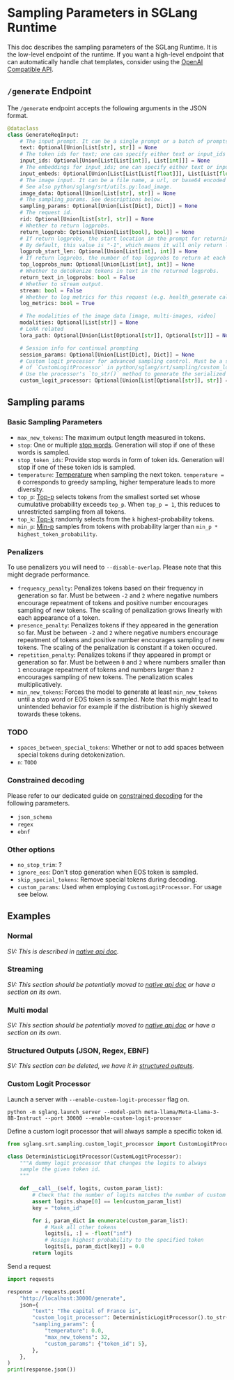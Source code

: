 # Sampling Parameters in SGLang Runtime
This doc describes the sampling parameters of the SGLang Runtime.
It is the low-level endpoint of the runtime.
If you want a high-level endpoint that can automatically handle chat templates, consider using the [OpenAI Compatible API](https://docs.sglang.ai/backend/openai_api_completions.html).

## `/generate` Endpoint

The `/generate` endpoint accepts the following arguments in the JSON format.

```python
@dataclass
class GenerateReqInput:
    # The input prompt. It can be a single prompt or a batch of prompts.
    text: Optional[Union[List[str], str]] = None
    # The token ids for text; one can specify either text or input_ids
    input_ids: Optional[Union[List[List[int]], List[int]]] = None
    # The embeddings for input_ids; one can specify either text or input_ids or input_embeds.
    input_embeds: Optional[Union[List[List[List[float]]], List[List[float]]]] = None
    # The image input. It can be a file name, a url, or base64 encoded string.
    # See also python/sglang/srt/utils.py:load_image.
    image_data: Optional[Union[List[str], str]] = None
    # The sampling_params. See descriptions below.
    sampling_params: Optional[Union[List[Dict], Dict]] = None
    # The request id.
    rid: Optional[Union[List[str], str]] = None
    # Whether to return logprobs.
    return_logprob: Optional[Union[List[bool], bool]] = None
    # If return logprobs, the start location in the prompt for returning logprobs.
    # By default, this value is "-1", which means it will only return logprobs for output tokens.
    logprob_start_len: Optional[Union[List[int], int]] = None
    # If return logprobs, the number of top logprobs to return at each position.
    top_logprobs_num: Optional[Union[List[int], int]] = None
    # Whether to detokenize tokens in text in the returned logprobs.
    return_text_in_logprobs: bool = False
    # Whether to stream output.
    stream: bool = False
    # Whether to log metrics for this request (e.g. health_generate calls do not log metrics)
    log_metrics: bool = True

    # The modalities of the image data [image, multi-images, video]
    modalities: Optional[List[str]] = None
    # LoRA related
    lora_path: Optional[Union[List[Optional[str]], Optional[str]]] = None

    # Session info for continual prompting
    session_params: Optional[Union[List[Dict], Dict]] = None
    # Custom logit processor for advanced sampling control. Must be a serialized instance
    # of `CustomLogitProcessor` in python/sglang/srt/sampling/custom_logit_processor.py
    # Use the processor's `to_str()` method to generate the serialized string.
    custom_logit_processor: Optional[Union[List[Optional[str]], str]] = None
```

## Sampling params

### Basic Sampling Parameters

* `max_new_tokens`: The maximum output length measured in tokens.
* `stop`: One or multiple [stop words](https://developer.nvidia.com/blog/how-to-get-better-outputs-from-your-large-language-model/#let_the_model_know_when_to_stop). Generation will stop if one of these words is sampled.
* `stop_token_ids`: Provide stop words in form of token ids. Generation will stop if one of these token ids is sampled.
* `temperature`: [Temperature](https://developer.nvidia.com/blog/how-to-get-better-outputs-from-your-large-language-model/#predictability_vs_creativity) when sampling the next token. `temperature = 0` corresponds to greedy sampling, higher temperature leads to more diversity.
* `top_p`: [Top-p](https://developer.nvidia.com/blog/how-to-get-better-outputs-from-your-large-language-model/#predictability_vs_creativity) selects tokens from the smallest sorted set whose cumulative probability exceeds `top_p`. When `top_p = 1`, this reduces to unrestricted sampling from all tokens.
* `top_k`: [Top-k](https://developer.nvidia.com/blog/how-to-get-better-outputs-from-your-large-language-model/#predictability_vs_creativity) randomly selects from the `k` highest-probability tokens.
* `min_p`: [Min-p](https://github.com/huggingface/transformers/issues/27670) samples from tokens with probability larger than `min_p * highest_token_probability`.

### Penalizers

To use penalizers you will need to `--disable-overlap`. Please note that this might degrade performance.

* `frequency_penalty`: Penalizes tokens based on their frequency in generation so far. Must be between `-2` and `2` where negative numbers encourage repeatment of tokens and positive number encourages sampling of new tokens. The scaling of penalization grows linearly with each appearance of a token.
* `presence_penalty`: Penalizes tokens if they appeared in the generation so far. Must be between `-2` and `2` where negative numbers encourage repeatment of tokens and positive number encourages sampling of new tokens. The scaling of the penalization is constant if a token occured.
* `repetition_penalty`: Penalizes tokens if they appeared in prompt or generation so far. Must be between `0` and `2` where numbers smaller than `1` encourage repeatment of tokens and numbers larger than `2` encourages sampling of new tokens. The penalization scales multiplicatively.
* `min_new_tokens`: Forces the model to generate at least `min_new_tokens` until a stop word or EOS token is sampled. Note that this might lead to unintended behavior for example if the distribution is highly skewed towards these tokens.

### TODO
* `spaces_between_special_tokens`: Whether or not to add spaces between special tokens during detokenization.
* `n`: `TODO`

### Constrained decoding

Please refer to our dedicated guide on [constrained decoding](https://docs.sglang.ai/backend/structured_outputs.html#Native-API-and-SGLang-Runtime-(SRT)) for the following parameters.

* `json_schema`
* `regex`
* `ebnf`

### Other options
* `no_stop_trim`: ?
* `ignore_eos`: Don't stop generation when EOS token is sampled.
* `skip_special_tokens`: Remove special tokens during decoding.
* `custom_params`: Used when employing `CustomLogitProcessor`. For usage see below.

## Examples

### Normal
*SV: This is described in  [native api doc](https://docs.sglang.ai/backend/native_api.html#).*

### Streaming
*SV: This section should be potentially moved to [native api doc](https://docs.sglang.ai/backend/native_api.html#) or have a section on its own.*

### Multi modal

*SV: This section should be potentially moved to [native api doc](https://docs.sglang.ai/backend/native_api.html#) or have a section on its own.*

### Structured Outputs (JSON, Regex, EBNF)
*SV: This section can be deleted, we have it in [structured outputs](https://docs.sglang.ai/backend/structured_outputs.html).*

### Custom Logit Processor
Launch a server with `--enable-custom-logit-processor` flag on.
```
python -m sglang.launch_server --model-path meta-llama/Meta-Llama-3-8B-Instruct --port 30000 --enable-custom-logit-processor
```

Define a custom logit processor that will always sample a specific token id.
```python
from sglang.srt.sampling.custom_logit_processor import CustomLogitProcessor

class DeterministicLogitProcessor(CustomLogitProcessor):
    """A dummy logit processor that changes the logits to always
    sample the given token id.
    """

    def __call__(self, logits, custom_param_list):
        # Check that the number of logits matches the number of custom parameters
        assert logits.shape[0] == len(custom_param_list)
        key = "token_id"

        for i, param_dict in enumerate(custom_param_list):
            # Mask all other tokens
            logits[i, :] = -float("inf")
            # Assign highest probability to the specified token
            logits[i, param_dict[key]] = 0.0
        return logits
```

Send a request
```python
import requests

response = requests.post(
    "http://localhost:30000/generate",
    json={
        "text": "The capital of France is",
        "custom_logit_processor": DeterministicLogitProcessor().to_str(),
        "sampling_params": {
            "temperature": 0.0,
            "max_new_tokens": 32,
            "custom_params": {"token_id": 5},
        },
    },
)
print(response.json())
```
